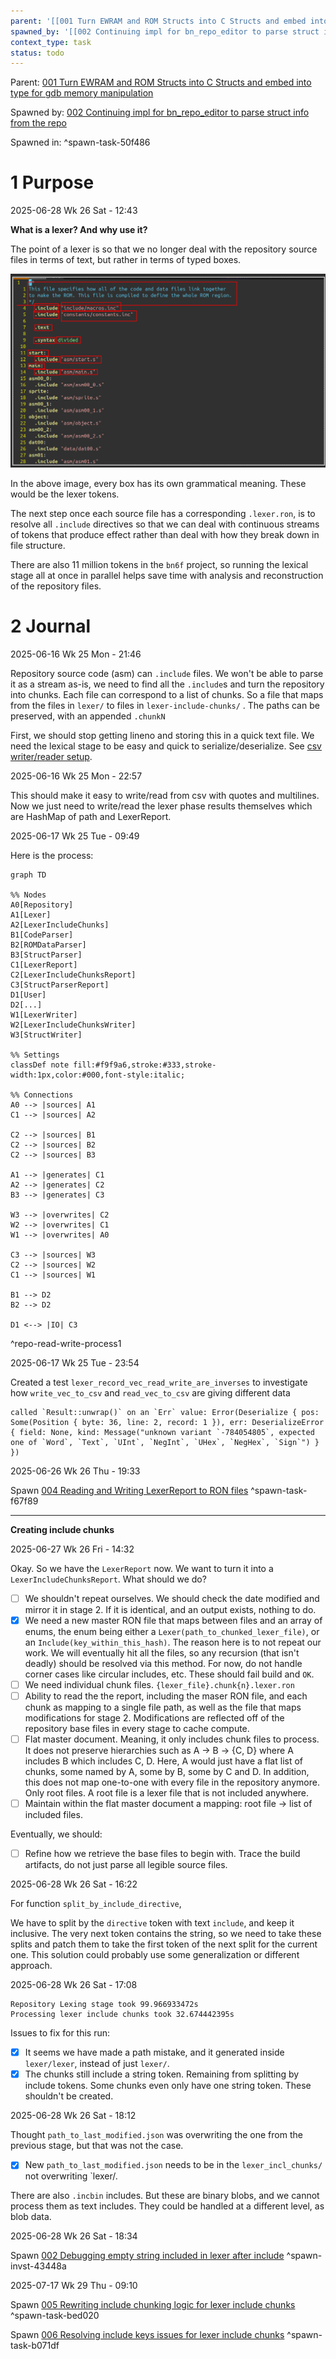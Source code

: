 ```yaml
---
parent: '[[001 Turn EWRAM and ROM Structs into C Structs and embed into type for gdb memory manipulation]]'
spawned_by: '[[002 Continuing impl for bn_repo_editor to parse struct info from the repo]]'
context_type: task
status: todo
---
```


Parent: [001 Turn EWRAM and ROM Structs into C Structs and embed into type for gdb memory manipulation](../001%20Turn%20EWRAM%20and%20ROM%20Structs%20into%20C%20Structs%20and%20embed%20into%20type%20for%20gdb%20memory%20manipulation.md)

Spawned by: [002 Continuing impl for bn_repo_editor to parse struct info from the repo](002%20Continuing%20impl%20for%20bn_repo_editor%20to%20parse%20struct%20info%20from%20the%20repo.md)

Spawned in: [<a name="spawn-task-50f486" />^spawn-task-50f486](002%20Continuing%20impl%20for%20bn_repo_editor%20to%20parse%20struct%20info%20from%20the%20repo.md#spawn-task-50f486)

# 1 Purpose

2025-06-28 Wk 26 Sat - 12:43

**What is a lexer? And why use it?**

The point of a lexer is so that we no longer deal with the repository source files in terms of text, but rather in terms of typed boxes.

![Pasted image 20250628124516.png](../../../../../attachments/Pasted%20image%2020250628124516.png)

In the above image, every box has its own grammatical meaning. These would be the lexer tokens.

The next step once each source file has a corresponding `.lexer.ron`, is to resolve all `.include` directives so that we can deal with continuous streams of tokens that produce effect rather than deal with how they break down in file structure.

There are also 11 million tokens in the `bn6f` project, so running the lexical stage all at once in parallel helps save time with analysis and reconstruction of the repository files.

# 2 Journal

2025-06-16 Wk 25 Mon - 21:46

Repository source code (asm) can `.include` files. We won't be able to parse it as a stream as-is, we need to find all the `.include`s and turn the repository into chunks. Each file can correspond to a list of chunks. So a file that maps from the files in `lexer/` to files in `lexer-include-chunks/` . The paths can be preserved, with an appended `.chunkN`

First, we should stop getting lineno and storing this in a quick text file. We need the lexical stage to be easy and quick to serialize/deserialize. See [csv writer/reader setup](../../../../llm/2025/001%20General%20Assist%20Archive.md#d895a3).

2025-06-16 Wk 25 Mon - 22:57

This should make it easy to write/read from csv with quotes and multilines. Now we just need to write/read the lexer phase results themselves which are HashMap of path and LexerReport.

2025-06-17 Wk 25 Tue - 09:49

Here is the process:

````mermaid
graph TD

%% Nodes
A0[Repository]
A1[Lexer]
A2[LexerIncludeChunks]
B1[CodeParser]
B2[ROMDataParser]
B3[StructParser]
C1[LexerReport]
C2[LexerIncludeChunksReport]
C3[StructParserReport]
D1[User]
D2[...]
W1[LexerWriter]
W2[LexerIncludeChunksWriter]
W3[StructWriter]

%% Settings
classDef note fill:#f9f9a6,stroke:#333,stroke-width:1px,color:#000,font-style:italic;

%% Connections
A0 --> |sources| A1
C1 --> |sources| A2

C2 --> |sources| B1
C2 --> |sources| B2
C2 --> |sources| B3

A1 --> |generates| C1
A2 --> |generates| C2
B3 --> |generates| C3

W3 --> |overwrites| C2
W2 --> |overwrites| C1
W1 --> |overwrites| A0

C3 --> |sources| W3
C2 --> |sources| W2
C1 --> |sources| W1

B1 --> D2
B2 --> D2

D1 <--> |IO| C3
````

<a name="repo-read-write-process1" />^repo-read-write-process1

2025-06-17 Wk 25 Tue - 23:54

Created a test `lexer_record_vec_read_write_are_inverses` to investigate how `write_vec_to_csv` and `read_vec_to_csv` are giving different data

````
called `Result::unwrap()` on an `Err` value: Error(Deserialize { pos: Some(Position { byte: 36, line: 2, record: 1 }), err: DeserializeError { field: None, kind: Message("unknown variant `-784054805`, expected one of `Word`, `Text`, `UInt`, `NegInt`, `UHex`, `NegHex`, `Sign`") } })
````

2025-06-26 Wk 26 Thu - 19:33

Spawn [004 Reading and Writing LexerReport to RON files](004%20Reading%20and%20Writing%20LexerReport%20to%20RON%20files.md) <a name="spawn-task-f67f89" />^spawn-task-f67f89

---

**Creating include chunks**

2025-06-27 Wk 26 Fri - 14:32

Okay. So we have the `LexerReport` now. We want to turn it into a `LexerIncludeChunksReport`. What should we do?

* [ ] We shouldn't repeat ourselves. We should check the date modified and mirror it in stage 2. If it is identical, and an output exists, nothing to do.
* [x] We need a new master RON file that maps between files and an array of enums, the enum being either a `Lexer(path_to_chunked_lexer_file)`, or an `Include(key_within_this_hash)`.  The reason here is to not repeat our work. We will eventually hit all the files, so any recursion (that isn't deadly) should be resolved via this method. For now, do not handle corner cases like circular includes, etc. These should fail build and `OK`.
* [ ] We need individual chunk files. `{lexer_file}.chunk{n}.lexer.ron`
* [ ] Ability to read the the report, including the maser RON file, and each chunk as mapping to a single file path, as well as the file that maps modifications for stage 2. Modifications are reflected off of the repository base files in every stage to cache compute.
* [ ] Flat master document. Meaning, it only includes chunk files to process.  It does not preserve hierarchies such as A -> B -> {C, D} where A includes B which includes C, D. Here, A would just have a flat list of chunks, some named by A, some by B, some by C and D. In addition, this does not map one-to-one with every file in the repository anymore. Only root files. A root file is a lexer file that is not included anywhere.
* [ ] Maintain within the flat master document a mapping: root file -> list of included files.

Eventually, we should:

* [ ] Refine how we retrieve the base files to begin with. Trace the build artifacts, do not just parse all legible source files.

2025-06-28 Wk 26 Sat - 16:22

For function `split_by_include_directive`,

We have to split by the `directive` token with text `include`, and keep it inclusive. The very next token contains the string, so we need to take these splits and patch them to take the first token of the next split for the current one. This solution could probably use some generalization or different approach.

2025-06-28 Wk 26 Sat - 17:08

````
Repository Lexing stage took 99.966933472s
Processing lexer include chunks took 32.674442395s
````

Issues to fix for this run:

* [x] It seems we have made a path mistake, and it generated inside `lexer/lexer`, instead of just `lexer/`.
* [x] The chunks still include a string token. Remaining from splitting by include tokens. Some chunks even only have one string token. These shouldn't be created.

2025-06-28 Wk 26 Sat - 18:12

Thought `path_to_last_modified.json` was overwriting the one from the previous stage, but that was not the case.

* [x] New `path_to_last_modified.json` needs to be in the `lexer_incl_chunks/` not overwriting \`lexer/.

There are also `.incbin` includes. But these are binary blobs, and we cannot process them as text includes.  They could be handled at a different level, as blob data.

2025-06-28 Wk 26 Sat - 18:34

Spawn [002 Debugging empty string included in lexer after include](../investigations/002%20Debugging%20empty%20string%20included%20in%20lexer%20after%20include.md) <a name="spawn-invst-43448a" />^spawn-invst-43448a

2025-07-17 Wk 29 Thu - 09:10

Spawn [005 Rewriting include chunking logic for lexer include chunks](005%20Rewriting%20include%20chunking%20logic%20for%20lexer%20include%20chunks.md) <a name="spawn-task-bed020" />^spawn-task-bed020

Spawn [006 Resolving include keys issues for lexer include chunks](006%20Resolving%20include%20keys%20issues%20for%20lexer%20include%20chunks.md) <a name="spawn-task-b071df" />^spawn-task-b071df
